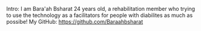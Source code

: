  
 Intro: I am Bara'ah Bsharat 24 years old, a rehabilitation member who trying to use the technology as a facilitators for people with diabilites as much as possibe!
My GitHub: https://github.com/Baraahbsharat


